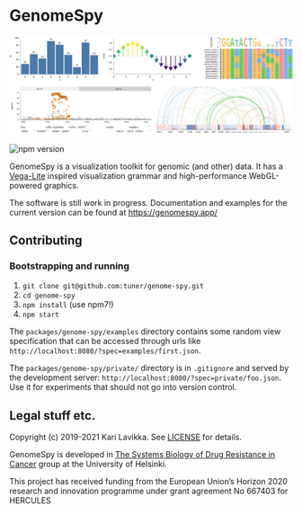 # GenomeSpy

![Teaser](docs/img/teaser.png)

![npm version](https://img.shields.io/npm/v/genome-spy)

GenomeSpy is a visualization toolkit for genomic (and other) data. It has a [Vega-Lite](https://vega.github.io/vega-lite/) inspired visualization grammar and high-performance WebGL-powered graphics.

The software is still work in progress. Documentation and examples for the current version can be found at https://genomespy.app/

## Contributing

### Bootstrapping and running

1. `git clone git@github.com:tuner/genome-spy.git`
2. `cd genome-spy`
3. `npm install` (use npm7!)
4. `npm start`

The `packages/genome-spy/examples` directory contains some random view specification that can be accessed through urls like `http://localhost:8080/?spec=examples/first.json`.

The `packages/genome-spy/private/` directory is in `.gitignore` and served by the development server: `http://localhost:8080/?spec=private/foo.json`. Use it for experiments that should not go into version control.

## Legal stuff etc.

Copyright (c) 2019-2021 Kari Lavikka. See [LICENSE](LICENSE) for details.

GenomeSpy is developed in [The Systems Biology of Drug Resistance in
Cancer](https://www.helsinki.fi/en/researchgroups/systems-biology-of-drug-resistance-in-cancer) group at the University of Helsinki.

This project has received funding from the European Union’s Horizon 2020 research and innovation programme under grant agreement No 667403 for HERCULES
